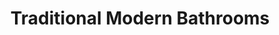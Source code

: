 ---
title: "Traditional Modern Bathrooms"
url: /darlington/traditional-modern-bathrooms/
shop: bathroom
---